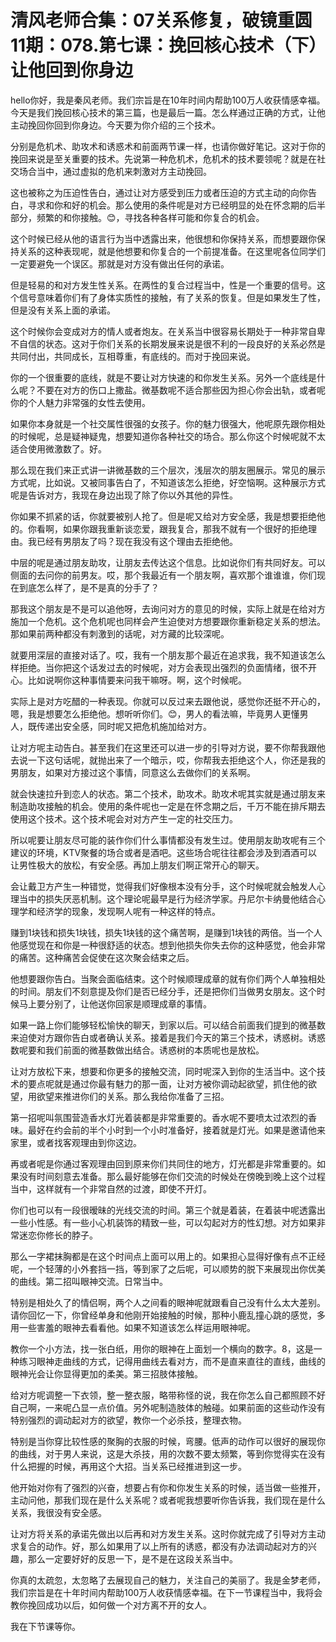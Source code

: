 # 清风老师合集：07关系修复，破镜重圆11期：078.第七课：挽回核心技术（下）让他回到你身边

hello你好，我是秦风老师。我们宗旨是在10年时间内帮助100万人收获情感幸福。今天是我们挽回核心技术的第三篇，也是最后一篇。怎么样通过正确的方式，让他主动挽回你回到你身边。今天要为你介绍的三个技术。

分别是危机术、助攻术和诱惑术和前面两节课一样，也请你做好笔记。这对于你的挽回来说是至关重要的技术。先说第一种危机术，危机术的技术要领呢？就是在社交场合当中，通过虚拟的危机来刺激对方主动挽回。

这也被称之为压迫性告白，通过让对方感受到压力或者压迫的方式主动的向你告白，寻求和你和好的机会。那么使用的条件呢是对方已经明显的处在怀念期的后半部分，频繁的和你接触。😊，寻找各种各样可能和你复合的机会。

这个时候已经从他的语言行为当中透露出来，他很想和你保持关系，而想要跟你保持关系的这种表现呢，就是他想要和你复合的一个前提准备。在这里呢各位同学们一定要避免一个误区。那就是对方没有做出任何的承诺。

但是轻易的和对方发生性关系。在两性的复合过程当中，性是一个重要的信号。这个信号意味着你们有了身体实质性的接触，有了关系的恢复。但是如果发生了性，但是没有关系上面的承诺。

这个时候你会变成对方的情人或者炮友。在关系当中很容易长期处于一种非常自卑不自信的状态。这对于你们关系的长期发展来说是很不利的一段良好的关系必然是共同付出，共同成长，互相尊重，有底线的。而对于挽回来说。

你的一个很重要的底线，就是不要让对方快速的和你发生关系。另外一个底线是什么呢？不要在对方的伤口上撒盐。微基数呢不适合那些因为担心你会出轨，或者呢你的个人魅力非常强的女性去使用。

如果你本身就是一个社交属性很强的女孩子。你的魅力很强大，他呢原先跟你相处的时候呢，总是疑神疑鬼，想要知道你各种社交的场合。那么你这个时候呢就不太适合使用微激数了。好。

那么现在我们来正式讲一讲微基数的三个层次，浅层次的朋友圈展示。常见的展示方式呢，比如说。又被同事告白了，不知道该怎么拒绝，好空恼啊。这种展示方式呢是告诉对方，我现在身边出现了除了你以外其他的异性。

你如果不抓紧的话，你就要被别人抢了。但是呢又给对方安全感，我是想要拒绝他的。你看啊，如果你跟我重新谈恋爱，跟我复合，那我不就有一个很好的拒绝理由。我已经有男朋友了吗？现在我没有这个理由去拒绝他。

中层的呢是通过朋友助攻，让朋友去传达这个信息。比如说你们有共同好友。可以侧面的去问你的前男友。哎，那个我最近有一个朋友啊，喜欢那个谁谁谁，你们现在到底怎么样了，是不是真的分手了？

那我这个朋友是不是可以追他呀，去询问对方的意见的时候，实际上就是在给对方施加一个危机。这个危机呢也同样会产生迫使对方想要跟你重新稳定关系的想法。那如果前两种都没有刺激到的话呢，对方藏的比较深呢。

就要用深层的直接对话了。哎，我有一个朋友那个最近在追求我，我不知道该怎么样拒绝。当你把这个话发过去的时候呢，对方会表现出强烈的负面情绪，很不开心。比如说啊你这种事情要来问我干嘛呀。啊，这个时候呢。

实际上是对方吃醋的一种表现。你就可以反过来去跟他说，感觉你还挺不开心的，嗯，我是想要怎么拒绝他。想听听你们。😊，男人的看法嘛，毕竟男人更懂男人，既传递出安全感，同时呢又把危机施加给对方。

让对方呢主动告白。甚至我们在这里还可以进一步的引导对方说，要不你帮我跟他去说一下这句话呢，就抛出来了一个暗示，哎，你帮我去拒绝这个人，你还是我的男朋友，如果对方接过这个事情，同意这么去做你们的关系啊。

就会快速拉升到恋人的状态。第二个技术，助攻术。助攻术呢其实就是通过朋友来制造助攻接触的机会。使用的条件呢也一定是在怀念期之后，千万不能在排斥期去使用这个技术。这个技术呢会对对方产生一定的社交压力。

所以呢要让朋友尽可能的装作你们什么事情都没有发生过。使用朋友助攻呢有三个建议的环境，KTV聚餐的场合或者是酒吧。这些场合呢往往都会涉及到酒酒可以让男性极大的放松，有安全感。再加上朋友们啊正常开心的聊天。

会让戴卫方产生一种错觉，觉得我们好像根本没有分手，这个时候呢就会触发人心理当中的损失厌恶机制。这个理论呢最早是行为经济学家。丹尼尔卡纳曼他结合心理学和经济学的现象，发现啊人呢有一种这样的特点。

赚到1块钱和损失1块钱，损失1块钱的这个痛苦啊，是赚到1块钱的两倍。当一个人他感觉现在和你是一种很舒适的状态。想到他损失你失去你的这种感觉，他会非常的痛苦。这种痛苦会促使在这次聚会结束之后。

他想要跟你告白。当聚会面临结束。这个时候顺理成章的就有你们两个人单独相处的时间。朋友们不刻意提及你们是否已经分手，还是把你们当做男女朋友。这个时候马上要分别了，让他送你回家是顺理成章的事情。

如果一路上你们能够轻松愉快的聊天，到家以后。可以结合前面我们提到的微基数来迫使对方跟你告白或者确认关系。接着是我们今天的第三个技术，诱惑树。诱惑数呢要和我们前面的微基数做出结合。诱惑树的本质呢也是放松。

让对方放松下来，想要和你更多的接触交流，同时呢深入到你的生活当中。这个技术的要点呢就是通过你最有魅力的那一面，让对方被你调动起欲望，抓住他的欲望，用欲望来推进你们的关系。那么我给你准备了三招。

第一招呢叫氛围营造香水灯光着装都是非常重要的。香水呢不要喷太过浓烈的香味。最好在约会前的半个小时到一个小时准备好，接着就是灯光。如果是邀请他来家里，或者找客观理由到你这边。

再或者呢是你通过客观理由回到原来你们共同住的地方，灯光都是非常重要的。如果没有时间刻意去准备。那么最好能够在你们交流的时候处在傍晚到晚上这个过程当中，这样就有一个非常自然的过渡，即使不开灯。

你们也可以有一段很暧昧的光线交流的时间。第三个就是着装，在着装中呢透露出一些小性感。有一些小心机装饰的精致一些，可以勾起对方的性幻想。对方如果非常迷恋你修长的脖子。

那么一字裙抹胸都是在这个时间点上面可以用上的。如果担心显得好像有点不正经呢，一个轻薄的小外套挡一挡，等到家了之后呢，可以顺势的脱下来展现出你优美的曲线。第二招叫眼神交流。日常当中。

特别是相处久了的情侣啊，两个人之间看的眼神呢就跟看自己没有什么太大差别。请你回忆一下，你曾经单身和他刚开始接触的时候，那种小鹿乱撞心跳的感觉，多用一些害羞的眼神去看看他。如果不知道该怎么样运用眼神呢。

教你一个小方法，找一张白纸，用你的眼神在上面划一个横向的数字。8，这是一种练习眼神走曲线的方式，记得用曲线去看对方，而不是直来直往的直线，曲线的眼神光会让你显得更加的柔美。第三招肢体接触。

给对方呢调整一下衣领，整一整衣服，略带称怪的说，我在你怎么自己都照顾不好自己啊，一来呢凸显一点价值。另外呢制造肢体的触碰。如果前面的这些动作没有特别强烈的调动起对方的欲望，教你一个必杀技，整理衣物。

特别是当你穿比较性感的聚胸的衣服的时候，弯腰。低声的动作可以很好的展现你的曲线，对于男人来说，这是大杀技，用的次数不要太频繁，等到你觉得实在没有什么把握的时候，再用这个大招。当关系已经推进到这一步。

他开始对你有了强烈的兴奋，想要占有你和你发生关系的时候，适当做一些推开，主动问他，那我们现在是什么关系呢？或者呢我想要听你告诉我，我们现在是什么关系，我很没有安全感。

让对方将关系的承诺先做出以后再和对方发生关系。这时你就完成了引导对方主动求复合的动作。好，那么如果用了以上所有的诱惑，都没有办法调动起对方的兴趣，那么一定要好好的反思一下，是不是在这段关系当中。

你真的太疏忽，太忽略了去展现自己的魅力，关注自己的美丽了。我是金梦老师，我们宗旨是在十年时间内帮助100万人收获情感幸福。在下一节课程当中，我将会教你挽回成功以后，如何做一个对方离不开的女人。

我在下节课等你。